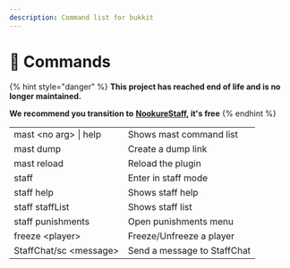 ```yaml
---
description: Command list for bukkit
---
```


# 🧭 Commands

{% hint style="danger" %}
**This project has reached end of life and is no longer maintained.**

**We recommend you transition to** [**NookureStaff**](https://builtbybit.com/resources/nookurestaff-staffmode-utils.25460/)**, it's free**
{% endhint %}

|                         |                             |
| ----------------------- | --------------------------- |
| mast \<no arg> \| help  | Shows mast command list     |
| mast dump               | Create a dump link          |
| mast reload             | Reload the plugin           |
| staff                   | Enter in staff mode         |
| staff help              | Shows staff help            |
| staff staffList         | Shows staff list            |
| staff punishments       | Open punishments menu       |
| freeze \<player>        | Freeze/Unfreeze a player    |
| StaffChat/sc \<message> | Send a message to StaffChat |
